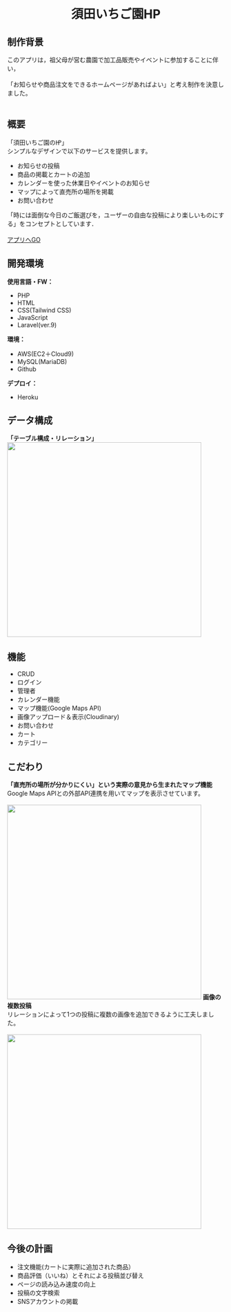 <h1 align="center">須田いちご園HP</h1>

##  制作背景
このアプリは，祖父母が営む農園で加工品販売やイベントに参加することに伴い，<br><br>
「お知らせや商品注文をできるホームページがあればよい」と考え制作を決意しました。<br><br>

##  概要
「須田いちご園の㏋」<br>
シンプルなデザインで以下のサービスを提供します。
- お知らせの投稿
- 商品の掲載とカートの追加
- カレンダーを使った休業日やイベントのお知らせ
- マップによって直売所の場所を掲載
- お問い合わせ

「時には面倒な今日のご飯選びを，ユーザーの自由な投稿により楽しいものにする」をコンセプトとしています．<br><br>
<a href="https://suda-ichigoen-a77e59068cd9.herokuapp.com/" target="_blank">アプリへGO</a>

##  開発環境
<b>使用言語・FW：</b><br>
- PHP
- HTML
- CSS(Tailwind CSS)
- JavaScript
- Laravel(ver.9)

<b>環境：</b><br>
- AWS(EC2＋Cloud9)
- MySQL(MariaDB)
- Github

<b>デプロイ：</b><br>
- Heroku

##  データ構成
<b>「テーブル構成・リレーション」</b><br>
<img src="https://github.com/c0b2108596/SudaIchigoen/assets/85694080/591300fb-8fee-416a-a4d9-e3a20380c5b7" width="450">

##  機能
- CRUD
- ログイン
- 管理者
- カレンダー機能
- マップ機能(Google Maps API)
- 画像アップロード＆表示(Cloudinary)
- お問い合わせ
- カート
- カテゴリー

##  こだわり
<b>「直売所の場所が分かりにくい」という実際の意見から生まれたマップ機能</b><br>
Google Maps APIとの外部API連携を用いてマップを表示させています。<br><br>
<img src="https://github.com/c0b2108596/SudaIchigoen/assets/85694080/25406776-8b8a-4ef6-9d3b-1d1e22057106" width="450">
<b>画像の複数投稿</b><br>
リレーションによって1つの投稿に複数の画像を追加できるように工夫しました。<br><br>
<img src="https://github.com/c0b2108596/SudaIchigoen/assets/85694080/29343fca-632f-4d13-b0c6-c8a738a11928" width="450"><br>

##  今後の計画
- 注文機能(カートに実際に追加された商品）
- 商品評価（いいね）とそれによる投稿並び替え
- ページの読み込み速度の向上
- 投稿の文字検索
- SNSアカウントの掲載